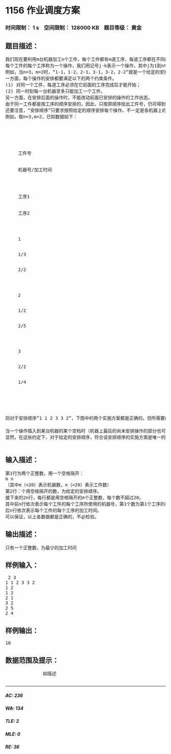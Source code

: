 # 1156 作业调度方案   
### 时间限制： 1 s&nbsp;&nbsp;&nbsp;&nbsp;空间限制： 128000 KB&nbsp;&nbsp;&nbsp;&nbsp;题目等级： 黄金  
## 题目描述：  

<pre>
我们现在要利用m台机器加工n个工件，每个工件都有m道工序，每道工序都在不同的指定的机器上完成。每个工件的每道工序都有指定的加工时间。
每个工件的每个工序称为一个操作，我们用记号j-k表示一个操作，其中j为1到n中的某个数字，为工件号；k为1到m中的某个数字，为工序号，例如2-4表示第2个工件第4道工序的这个操作。在本题中，我们还给定对于各操作的一个安排顺序。
例如，当n=3，m=2时，“1-1，1-2，2-1，3-1，3-2，2-2”就是一个给定的安排顺序，即先安排第1个工件的第1个工序，再安排第1个工件的第2个工序，然后再安排第2个工件的第1个工序，等等。
一方面，每个操作的安排都要满足以下的两个约束条件。
(1) 对同一个工件，每道工序必须在它前面的工序完成后才能开始；
(2) 同一时刻每一台机器至多只能加工一个工件。
另一方面，在安排后面的操作时，不能改动前面已安排的操作的工作状态。
由于同一工件都是按工序的顺序安排的，因此，只按原顺序给出工件号，仍可得到同样的安排顺序，于是，在输入数据中，我们将这个安排顺序简写为“1 1 2 3 3 2”。
还要注意，“安排顺序”只要求按照给定的顺序安排每个操作。不一定是各机器上的实际操作顺序。在具体实施时，有可能排在后面的某个操作比前面的某个操作先完成。
例如，取n=3,m=2，已知数据如下：
<dl><dd>
<colgroup><col width="76"/> <col width="77"/> <col width="78"/> </colgroup>



工件号


机器号/加工时间




工序1


工序2




1


1/3


2/2




2


1/2


2/5




3


2/2


1/4




</dd></dl>
则对于安排顺序“1 1 2 3 3 2”，下图中的两个实施方案都是正确的。但所需要的总时间分别是10与12。
　
当一个操作插入到某台机器的某个空档时（机器上最后的尚未安排操作的部分也可以看作一个空档），可以靠前插入，也可以靠后或居中插入。为了使问题简单一些，我们约定：在保证约束条件（1）（2）的条件下，尽量靠前插入。并且，我们还约定，如果有多个空档可以插入，就在保证约束条件（1）（2）的条件下，插入到最前面的一个空档。于是，在这些约定下，上例中的方案一是正确的，而方案二是不正确的。
显然，在这些约定下，对于给定的安排顺序，符合该安排顺序的实施方案是唯一的，请你计算出该方案完成全部任务所需的总时间。

</pre>
  
  
## 输入描述：  

<pre>
第1行为两个正整数，用一个空格隔开：
m n
（其中m（<20）表示机器数，n（<20）表示工件数）
第2行：个用空格隔开的数，为给定的安排顺序。
接下来的2n行，每行都是用空格隔开的m个正整数，每个数不超过20。
其中前n行依次表示每个工件的每个工序所使用的机器号，第1个数为第1个工序的机器号，第2个数为第2个工序机器号，等等。
后n行依次表示每个工件的每个工序的加工时间。
可以保证，以上各数据都是正确的，不必检验。
</pre>
  
  
## 输出描述：  

<pre>
只有一个正整数，为最少的加工时间
</pre>
  
  
## 样例输入：  

<pre>
 2 3
1 1 2 3 3 2
1 2
1 2
2 1
3 2
2 5
2 4
</pre>
  
  
## 样例输出：  

<pre>
10
</pre>
  
  
## 数据范围及提示：  

<pre>
              如描述
            </pre>
  
  
***  

##### AC: 236  
##### WA: 134  
##### TLE: 2  
##### MLE: 0  
##### RE: 36  
